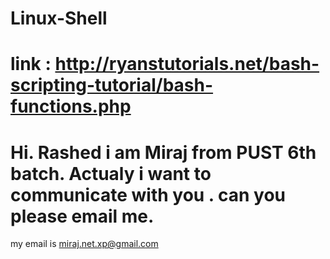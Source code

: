 # Linux-Shell
# link : http://ryanstutorials.net/bash-scripting-tutorial/bash-functions.php


# Hi. Rashed i am Miraj from PUST 6th batch. Actualy i want to communicate with you . can you please email me.
  my email is miraj.net.xp@gmail.com  
